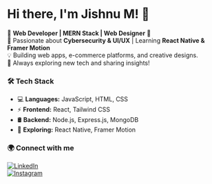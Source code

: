 # Hi there, I'm Jishnu M! 👋  

🚀 **Web Developer | MERN Stack | Web Designer** 🎨  
🔐 Passionate about **Cybersecurity & UI/UX** | Learning **React Native & Framer Motion**  
💡 Building web apps, e-commerce platforms, and creative designs.  
📌 Always exploring new tech and sharing insights!  

### 🛠 Tech Stack  
- 💻 **Languages:** JavaScript, HTML, CSS  
- ⚡ **Frontend:** React, Tailwind CSS  
- 🛢 **Backend:** Node.js, Express.js, MongoDB  
- 📱 **Exploring:** React Native, Framer Motion  

### 🌍 Connect with me  
[![LinkedIn](https://img.shields.io/badge/LinkedIn-Connect-blue?logo=linkedin)](your-linkedin-url)  
[![Instagram](https://img.shields.io/badge/Instagram-Follow-red?logo=instagram)](your-instagram-url)  
